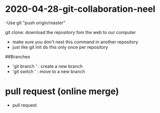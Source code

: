 # 2020-04-28-git-collaboration-neel


-Use git "push origin/master"

git clone<URL>: download the repository fom the web to our computer
   - make sure you don't nest this command in another repository
   - just like git init do this only once per repository

##Branches

 - 'git branch <branch name>' : create a new branch
 - 'git switch <branch name>' : move to a new branch
   


# pull request (online merge)

 - pull request
